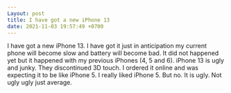 ```yaml
---
Layout: post
title: I have got a new iPhone 13
date: 2021-11-03 19:57:49 +0700
---
```

I have got a new iPhone 13. I have got it just in anticipation my
current phone will become slow and battery will become bad. It did not
happened yet but it happened with my previous iPhones (4, 5 and
6). iPhone 13 is ugly and junky. They discontinued 3D touch. I ordered
it online and was expecting it to be like iPhone 5. I really liked
iPhone 5. But no. It is ugly. Not ugly ugly just average.
